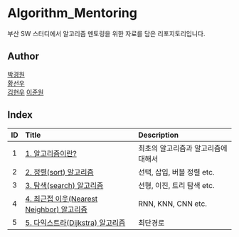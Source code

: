 # Algorithm_Mentoring
부산 SW 스터디에서 알고리즘 멘토링을 위한 자료를 담은 리포지토리입니다.

## Author

[박경원](http://github.com/watershot)     
[황선우](http://github.com/sionhwang)     
[김현우](http://github.com/coalery)
[이준원](http://github.com/cpprhtn) 

## Index

|ID|Title|Description|
|:---:|:---|:---|
|1|[1. 알고리즘이란?](./1/README.md)|최초의 알고리즘과 알고리즘에 대해서|
|2|[2. 정렬(sort) 알고리즘](./2/README.md)|선택, 삽입, 버블 정렬 etc.|
|3|[3. 탐색(search) 알고리즘](./3/README.md)|선형, 이진, 트리 탐색 etc.|
|4|[4. 최근접 이웃(Nearest Neighbor) 알고리즘](./4/README.md)|RNN, KNN, CNN etc.|
|5|[5. 다익스트라(Dijkstra) 알고리즘](./5/README.md)|최단경로|

